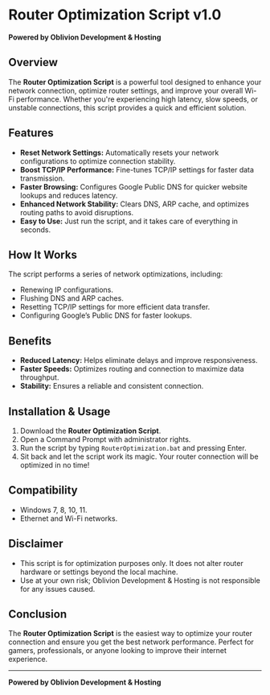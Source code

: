 # Router Optimization Script v1.0

**Powered by Oblivion Development & Hosting**

## Overview
The **Router Optimization Script** is a powerful tool designed to enhance your network connection, optimize router settings, and improve your overall Wi-Fi performance. Whether you're experiencing high latency, slow speeds, or unstable connections, this script provides a quick and efficient solution.

## Features
- **Reset Network Settings:** Automatically resets your network configurations to optimize connection stability.
- **Boost TCP/IP Performance:** Fine-tunes TCP/IP settings for faster data transmission.
- **Faster Browsing:** Configures Google Public DNS for quicker website lookups and reduces latency.
- **Enhanced Network Stability:** Clears DNS, ARP cache, and optimizes routing paths to avoid disruptions.
- **Easy to Use:** Just run the script, and it takes care of everything in seconds.

## How It Works
The script performs a series of network optimizations, including:
- Renewing IP configurations.
- Flushing DNS and ARP caches.
- Resetting TCP/IP settings for more efficient data transfer.
- Configuring Google’s Public DNS for faster lookups.

## Benefits
- **Reduced Latency:** Helps eliminate delays and improve responsiveness.
- **Faster Speeds:** Optimizes routing and connection to maximize data throughput.
- **Stability:** Ensures a reliable and consistent connection.

## Installation & Usage
1. Download the **Router Optimization Script**.
2. Open a Command Prompt with administrator rights.
3. Run the script by typing `RouterOptimization.bat` and pressing Enter.
4. Sit back and let the script work its magic. Your router connection will be optimized in no time!

## Compatibility
- Windows 7, 8, 10, 11.
- Ethernet and Wi-Fi networks.

## Disclaimer
- This script is for optimization purposes only. It does not alter router hardware or settings beyond the local machine.
- Use at your own risk; Oblivion Development & Hosting is not responsible for any issues caused.

## Conclusion
The **Router Optimization Script** is the easiest way to optimize your router connection and ensure you get the best network performance. Perfect for gamers, professionals, or anyone looking to improve their internet experience.

---

**Powered by Oblivion Development & Hosting**
